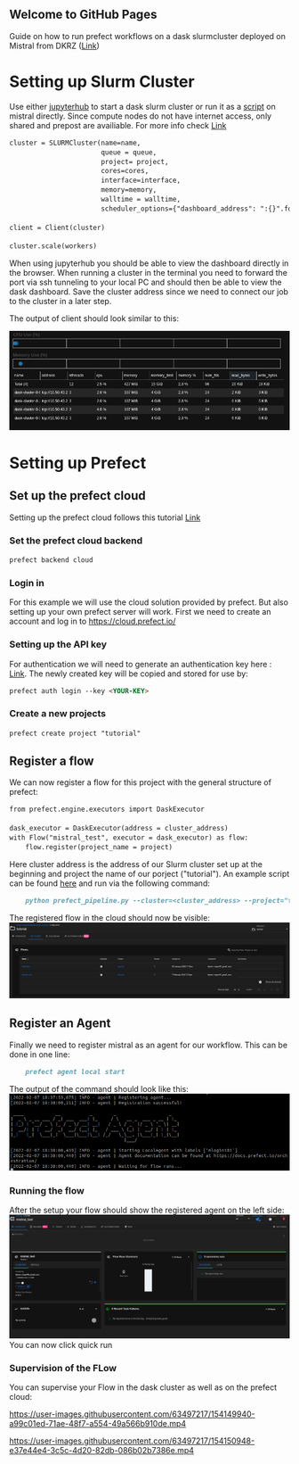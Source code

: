 ## Welcome to GitHub Pages
Guide on how to run prefect workflows on a dask slurmcluster deployed on Mistral from DKRZ ([Link](https://docs.dkrz.de/doc/mistral/index.html)) 



# Setting up Slurm Cluster

Use either [jupyterhub](https://jupyterhub.dkrz.de/) to start a dask slurm cluster or run it as a [script](./src/start_slurmcluster.py) on mistral directly. Since compute nodes do not have internet access, only shared and prepost are availiable. For more info check [Link](https://docs.dkrz.de/blog/2020/dask_jobqueue.html)
```markdown
cluster = SLURMCluster(name=name,
                       queue = queue,
                       project= project,
                       cores=cores, 
                       interface=interface,
                       memory=memory,
                       walltime = walltime,
                       scheduler_options={"dashboard_address": ":{}".format(str(port))})

client = Client(cluster)

cluster.scale(workers)
```
When using jupyterhub you should be able to view the dashboard directly in the browser. When running a cluster in the terminal you need to forward the port via ssh tunneling to your local PC and should then be able to view the dask dashboard. Save the cluster address since we need to connect our job to the cluster in a later step.

The output of client should look similar to this:

![Image](./docs/assets/images/dask_scheduler.png)

# Setting up Prefect
## Set up the prefect cloud
Setting up the prefect cloud follows this tutorial [Link](https://docs.prefect.io/orchestration/getting-started/set-up.html#set-the-prefect-cloud-backend)
### Set the prefect cloud backend
```markdown
prefect backend cloud
```
### Login in
For this example we will use the cloud solution provided by prefect. But also setting up your own prefect server will work. First we need to create an account and log in to
https://cloud.prefect.io/
### Setting up the API key
For authentication we will need to generate an authentication key here : [Link](https://cloud.prefect.io/user/keys). The newly created key will be copied and stored for use by:
```markdown
prefect auth login --key <YOUR-KEY>
```
### Create a new projects
```markdown
prefect create project "tutorial"
```
## Register a flow
We can now register a flow for this project with the general structure of prefect:
```markdown
from prefect.engine.executors import DaskExecutor

dask_executor = DaskExecutor(address = cluster_address)
with Flow("mistral_test", executor = dask_executor) as flow:
    flow.register(project_name = project)

```
Here cluster address is the address of our Slurm cluster set up at the beginning and project the name of our porject ("tutorial"). An example script can be found [here](./src/prefect_pipeline.py) and run via the following command:
```markdown
    python prefect_pipeline.py --cluster=<cluster_address> --project="tutorial"

```
The registered flow in the cloud should now be visible:
![Image](./docs/assets/images/Prefect_flow.png)

## Register an Agent
Finally we need to register mistral as an agent for our workflow. This can be done in one line:
``` markdown
    prefect agent local start

```
The output of the command should look like this:
![Image](./docs/assets/images/Prefect_agent.png)

### Running the flow
After the setup your flow should show the registered agent on the left side:
![Image](./docs/assets/images/Prefect_registered.png)
You can now click quick run

### Supervision of the FLow
You can supervise your Flow in the dask cluster as well as on the prefect cloud:

https://user-images.githubusercontent.com/63497217/154149940-a99c01ed-71ae-48f7-a554-49a566b910de.mp4



https://user-images.githubusercontent.com/63497217/154150948-e37e44e4-3c5c-4d20-82db-086b02b7386e.mp4

